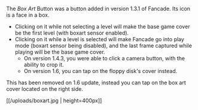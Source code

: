 The *Box Art* Button was a button added in version 1.3.1 of Fancade. Its icon is a face in a box.

- Clicking on it while not selecting a level will make the base game cover be the first level (with boxart sensor enabled).
- Clicking on it while a level is selected will make Fancade go into play mode (boxart sensor being disabled), and the last frame captured while playing will be the base game cover.
  - On version 1.4.3, you were able to click a camera button, with the ability to crop it. 
  - On version 1.6, you can tap on the floppy disk's cover instead.

This has been removed on 1.6 update, instead you can tap on the box art cover located on the right side.

[[/uploads/boxart.jpg | height=400px]]
